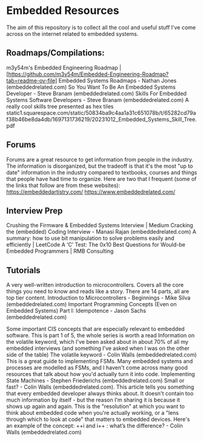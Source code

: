 # Embedded Resources

The aim of this repository is to collect all the cool and useful stuff I've come across on the internet related to embedded systems. 

## Roadmaps/Compilations:
m3y54m's Embedded Engineering Roadmap | [https://github.com/m3y54m/Embedded-Engineering-Roadmap?tab=readme-ov-file]
Embedded Systems Roadmaps - Nathan Jones (embeddedrelated.com)
So You Want To Be An Embedded Systems Developer - Steve Branam (embeddedrelated.com)
Skills For Embedded Systems Software Developers - Steve Branam (embeddedrelated.com)
A really cool skills tree presented as hex tiles
static1.squarespace.com/static/50834ba9c4aa1a31c651078b/t/65282cd79af38b46be8da4db/1697131736219/20231012_Embedded_Systems_Skill_Tree.pdf

## Forums

Forums are a great resource to get information from people in the industry. The information is disorganized, but the tradeoff is that it's the most "up to date" information in the industry compared to textbooks, courses and things that people have had time to organize. Here are two that I frequent (some of the links that follow are from these websites):
https://embeddedartistry.com/
https://www.embeddedrelated.com/

## Interview Prep

Crushing the Firmware & Embedded Systems Interview | Medium
Cracking the (embedded) Coding Interview - Manasi Rajan (embeddedrelated.com)
A summary: how to use bit manipulation to solve problems easily and efficiently | LeetCode
A ‘C’ Test: The 0x10 Best Questions for Would-be Embedded Programmers | RMB Consulting

## Tutorials

A very well-written introduction to microcontrollers. Covers all the core things you need to know and reads like a story. There are 14 parts, all are top tier content.
Introduction to Microcontrollers - Beginnings - Mike Silva (embeddedrelated.com)
Important Programming Concepts (Even on Embedded Systems) Part I: Idempotence - Jason Sachs (embeddedrelated.com)

Some important CIS concepts that are especially relevant to embedded software. This is part 1 of 5, the whole series is worth a read
Information on the volatile keyword, which I've been asked about in about 70% of all my embedded interviews (and something I've asked when I was on the other side of the table)
The volatile keyword - Colin Walls (embeddedrelated.com)
This is a great guide to implementing FSMs. Many embedded systems and processes are modelled as FSMs, and I haven't come across many good resources that talk about how you'd actually turn it into code.
Implementing State Machines - Stephen Friederichs (embeddedrelated.com)
Small or fast? - Colin Walls (embeddedrelated.com). This article tells you something that every embedded developer always thinks about. It doesn't contain too much information by itself - but the reason I'm sharing it is because it shows up again and again. This is the "resolution" at which you want to think about embedded code when you're actually working, or a "lens through which to look at code" that matters to embedded devices.
Here's an example of the concept:  ++i and i++ : what’s the difference? - Colin Walls (embeddedrelated.com)